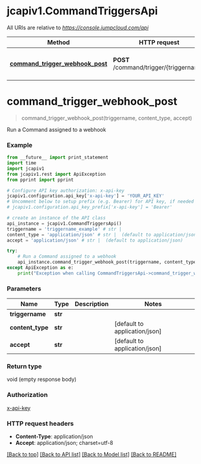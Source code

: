 # jcapiv1.CommandTriggersApi

All URIs are relative to *https://console.jumpcloud.com/api*

Method | HTTP request | Description
------------- | ------------- | -------------
[**command_trigger_webhook_post**](CommandTriggersApi.md#command_trigger_webhook_post) | **POST** /command/trigger/{triggername} | Run a Command assigned to a webhook


# **command_trigger_webhook_post**
> command_trigger_webhook_post(triggername, content_type, accept)

Run a Command assigned to a webhook

### Example 
```python
from __future__ import print_statement
import time
import jcapiv1
from jcapiv1.rest import ApiException
from pprint import pprint

# Configure API key authorization: x-api-key
jcapiv1.configuration.api_key['x-api-key'] = 'YOUR_API_KEY'
# Uncomment below to setup prefix (e.g. Bearer) for API key, if needed
# jcapiv1.configuration.api_key_prefix['x-api-key'] = 'Bearer'

# create an instance of the API class
api_instance = jcapiv1.CommandTriggersApi()
triggername = 'triggername_example' # str | 
content_type = 'application/json' # str |  (default to application/json)
accept = 'application/json' # str |  (default to application/json)

try: 
    # Run a Command assigned to a webhook
    api_instance.command_trigger_webhook_post(triggername, content_type, accept)
except ApiException as e:
    print("Exception when calling CommandTriggersApi->command_trigger_webhook_post: %s\n" % e)
```

### Parameters

Name | Type | Description  | Notes
------------- | ------------- | ------------- | -------------
 **triggername** | **str**|  | 
 **content_type** | **str**|  | [default to application/json]
 **accept** | **str**|  | [default to application/json]

### Return type

void (empty response body)

### Authorization

[x-api-key](../README.md#x-api-key)

### HTTP request headers

 - **Content-Type**: application/json
 - **Accept**: application/json; charset=utf-8

[[Back to top]](#) [[Back to API list]](../README.md#documentation-for-api-endpoints) [[Back to Model list]](../README.md#documentation-for-models) [[Back to README]](../README.md)

